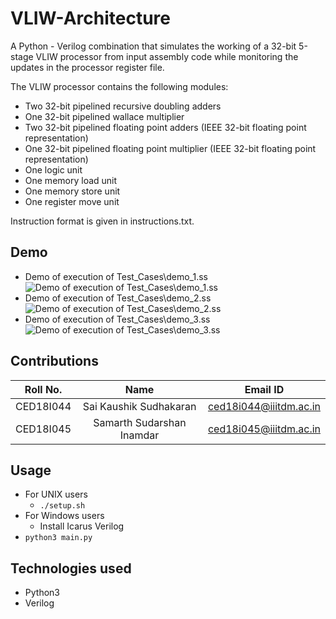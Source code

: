 # VLIW-Architecture
A Python - Verilog combination that simulates the working of a 32-bit 5-stage VLIW processor from input assembly code while monitoring the updates in the processor register file.

The VLIW processor contains the following modules:
- Two 32-bit pipelined recursive doubling adders
- One 32-bit pipelined wallace multiplier
- Two 32-bit pipelined floating point adders (IEEE 32-bit floating point representation)
- One 32-bit pipelined floating point multiplier (IEEE 32-bit floating point representation)
- One logic unit
- One memory load unit
- One memory store unit
- One register move unit

Instruction format is given in instructions.txt.

## Demo
- Demo of execution of Test_Cases\demo_1.ss
![Demo of execution of Test_Cases\demo_1.ss](https://github.com/thegamingbot/VLIW-Architecture/blob/main/Demo/demo_1.gif)
- Demo of execution of Test_Cases\demo_2.ss
![Demo of execution of Test_Cases\demo_2.ss](https://github.com/thegamingbot/VLIW-Architecture/blob/main/Demo/demo_2.gif)
- Demo of execution of Test_Cases\demo_3.ss
![Demo of execution of Test_Cases\demo_3.ss](https://github.com/thegamingbot/VLIW-Architecture/blob/main/Demo/demo_3.gif)

## Contributions
| Roll No.  |           Name            |        Email ID        |
| :-------: | :-----------------------: | :--------------------: |
| CED18I044 |  Sai Kaushik Sudhakaran   | ced18i044@iiitdm.ac.in |
| CED18I045 | Samarth Sudarshan Inamdar | ced18i045@iiitdm.ac.in |

## Usage
- For UNIX users
  - ```./setup.sh```
- For Windows users
  - Install Icarus Verilog 
- ```python3 main.py```

## Technologies used
- Python3
- Verilog
